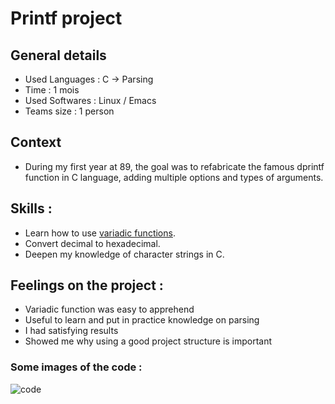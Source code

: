 # Printf project

## General details
- Used Languages : C -> Parsing
- Time : 1 mois
- Used Softwares : Linux / Emacs
- Teams size : 1 person

## Context
- During my first year at 89, the goal was to refabricate the famous dprintf function in C language, adding multiple options and types of arguments.

## Skills : 
- Learn how to use [variadic functions](https://en.wikipedia.org/wiki/Variadic_function).
- Convert decimal to hexadecimal.
- Deepen my knowledge of character strings in C.

## Feelings on the project :
- Variadic function was easy to apprehend
- Useful to learn and put in practice knowledge on parsing
- I had satisfying results
- Showed me why using a good project structure is important

### Some images of the code :
![code](https://github.com/BlueBerryBB9/Printf/assets/118543302/3d89baca-a281-40b5-b007-0180d34711e0)
